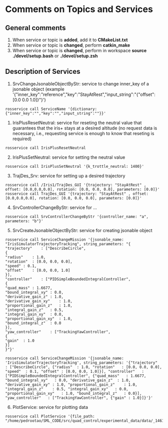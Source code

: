 # Comments on Topics and Services

## General comments

1. When service or topic is **added**, add it to **CMakeList.txt**
2. When service or topic is **changed**, perform **catkin_make**
2. When service or topic is **changed**, perform in workspace **source ./devel/setup.bash** or **./devel/setup.zsh**

## Description of Services

1. SrvChangeJsonableObjectByStr: service to change inner_key of a jsonable object (example '{"inner_key":"reference","key":"StayAtRest","input_string":"{"offset":[0.0 0.0 1.0]}"}')
```
rosservice call ServiceName '{dictionary: {"inner_key":"","key":"","input_string":""}}'
```

1. IrisPlusResetNeutral: service for reseting the neutral value that guarantees that the iris+ stays at a desired altitude (no request data is necessary, i.e., requesting service is enough to know that reseting is required)
```
rosservice call IrisPlusResetNeutral
```

2. IrisPlusSetNeutral: service for setting the neutral value
```
rosservice call IrisPlusSetNeutral '{k_trottle_neutral: 1400}'
```

3. TrajDes_Srv: service for setting up a desired trajectory 

```
rosservice call /Iris1/TrajDes_GUI '{trajectory: "StayAtRest" , offset: [0.0,0.0,0.0], rotation: [0.0, 0.0, 0.0], parameters: [0.0]}'
rosservice call TrajDes_GUI '{trajectory: "StayAtRest" , offset: [0.0,0.0,0.0], rotation: [0.0, 0.0, 0.0], parameters: [0.0]}'
```

4. SrvControllerChangeByStr: service for ...
```
rosservice call SrvControllerChangeByStr '{controller_name: "a", parameters: "b"}'
```

5. SrvCreateJsonableObjectByStr: service for creating jsonable object
```
rosservice call ServiceChangeMission '{jsonable_name: "IrisSimulatorTrajectoryTracking", string_parameters: "{
"trajectory"	: ["DescribeCircle", 
{
"radius"	: 1.0, 
"rotation"	: [0.0, 0.0, 0.0], 
"speed"	: 0.1, 
"offset"	: [0.0, 0.0, 1.0]
}], 
"controller"	: ["PIDSimpleBoundedIntegralController", 
{
"quad_mass"	: 1.6677, 
"bound_integral_xy"	: 0.0, 
"derivative_gain_z"	: 1.0, 
"derivative_gain_xy"	: 1.0, 
"proportional_gain_z"	: 1.0, 
"integral_gain_z"	: 0.5, 
"integral_gain_xy"	: 0.0, 
"proportional_gain_xy"	: 1.0, 
"bound_integral_z"	: 0.0
}], 
"yaw_controller"	: ["TrackingYawController", 
{
"gain"	: 1.0
}]
}"}'
```

```
rosservice call ServiceChangeMission '{jsonable_name: 'IrisSimulatorTrajectoryTracking', string_parameters: '{"trajectory"	: ["DescribeCircle", {"radius"	: 1.0, "rotation"	: [0.0, 0.0, 0.0], "speed"	: 0.1, "offset"	: [0.0, 0.0, 1.0]}], "controller"	: ["PIDSimpleBoundedIntegralController", {"quad_mass"	: 1.6677, "bound_integral_xy"	: 0.0, "derivative_gain_z"	: 1.0, "derivative_gain_xy"	: 1.0, "proportional_gain_z"	: 1.0, "integral_gain_z"	: 0.5, "integral_gain_xy"	: 0.0, "proportional_gain_xy"	: 1.0, "bound_integral_z"	: 0.0}], "yaw_controller"	: ["TrackingYawController", {"gain"	: 1.0}]}'}'
```

6. PlotService: service for plotting data
```
rosservice call PlotService '{file_path: "/home/pedrootao/SML_CODE/src/quad_control/experimental_data/data/_1461165231_temporary_file1461165231.93.txt"}'
```
